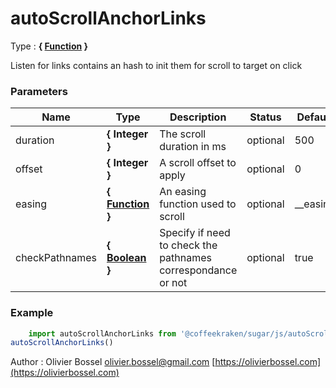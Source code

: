 # autoScrollAnchorLinks

<!-- @namespace: sugar.js.dom.autoScrollAnchorLinks -->

Type : **{ [Function](https://developer.mozilla.org/fr/docs/Web/JavaScript/Reference/Objets_globaux/Function) }**


Listen for links contains an hash to init them for scroll to target on click



### Parameters
Name  |  Type  |  Description  |  Status  |  Default
------------  |  ------------  |  ------------  |  ------------  |  ------------
duration  |  **{ Integer }**  |  The scroll duration in ms  |  optional  |  500
offset  |  **{ Integer }**  |  A scroll offset to apply  |  optional  |  0
easing  |  **{ [Function](https://developer.mozilla.org/fr/docs/Web/JavaScript/Reference/Objets_globaux/Function) }**  |  An easing function used to scroll  |  optional  |  __easing
checkPathnames  |  **{ [Boolean](https://developer.mozilla.org/fr/docs/Web/JavaScript/Reference/Objets_globaux/Boolean) }**  |  Specify if need to check the pathnames correspondance or not  |  optional  |  true

### Example
```js
	import autoScrollAnchorLinks from '@coffeekraken/sugar/js/autoScrollAnchorLinks'
autoScrollAnchorLinks()
```
Author : Olivier Bossel [olivier.bossel@gmail.com](mailto:olivier.bossel@gmail.com) [https://olivierbossel.com](https://olivierbossel.com)